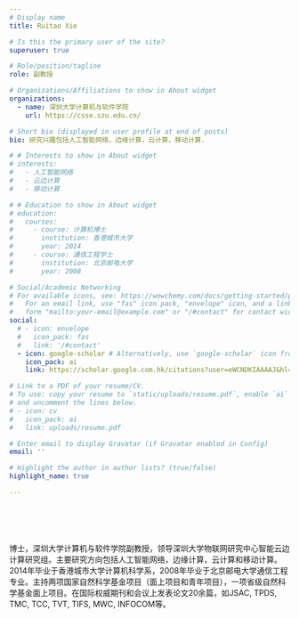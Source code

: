 ```yaml
---
# Display name
title: Ruitao Xie

# Is this the primary user of the site?
superuser: true

# Role/position/tagline
role: 副教授

# Organizations/Affiliations to show in About widget
organizations:
  - name: 深圳大学计算机与软件学院
    url: https://csse.szu.edu.cn/

# Short bio (displayed in user profile at end of posts)
bio: 研究兴趣包括人工智能网络，边缘计算，云计算，移动计算.

# # Interests to show in About widget
# interests:
#   - 人工智能网络
#   - 云边计算
#   - 移动计算

# # Education to show in About widget
# education:
#   courses:
#     - course: 计算机博士
#       institution: 香港城市大学
#       year: 2014
#     - course: 通信工程学士
#       institution: 北京邮电大学
#       year: 2008

# Social/Academic Networking
# For available icons, see: https://wowchemy.com/docs/getting-started/page-builder/#icons
#   For an email link, use "fas" icon pack, "envelope" icon, and a link in the
#   form "mailto:your-email@example.com" or "/#contact" for contact widget.
social:
  # - icon: envelope
  #   icon_pack: fas
  #   link: '/#contact'
  - icon: google-scholar # Alternatively, use `google-scholar` icon from `ai` icon pack
    icon_pack: ai
    link: https://scholar.google.com.hk/citations?user=eWCNDKIAAAAJ&hl=en

# Link to a PDF of your resume/CV.
# To use: copy your resume to `static/uploads/resume.pdf`, enable `ai` icons in `params.toml`,
# and uncomment the lines below.
# - icon: cv
#   icon_pack: ai
#   link: uploads/resume.pdf

# Enter email to display Gravatar (if Gravatar enabled in Config)
email: ''

# Highlight the author in author lists? (true/false)
highlight_name: true

---
```

<br><br><br><br>
博士，深圳大学计算机与软件学院副教授，领导深圳大学物联网研究中心智能云边计算研究组。主要研究方向包括人工智能网络，边缘计算，云计算和移动计算。2014年毕业于香港城市大学计算机科学系，2008年毕业于北京邮电大学通信工程专业。主持两项国家自然科学基金项目（面上项目和青年项目），一项省级自然科学基金面上项目。在国际权威期刊和会议上发表论文20余篇，如JSAC, TPDS, TMC, TCC, TVT, TIFS, MWC, INFOCOM等。


<!-- {{< icon name="download" pack="fas" >}} Download my {{< staticref "uploads/demo_resume.pdf" "newtab" >}}resumé{{< /staticref >}}. -->
